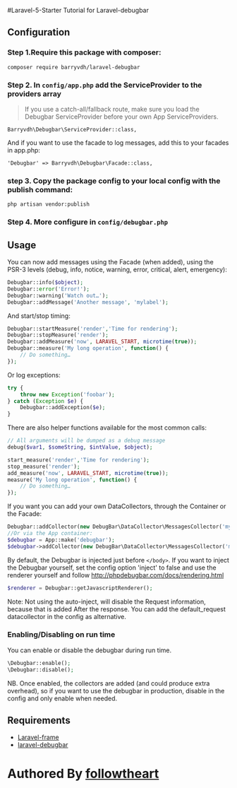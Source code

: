 #Laravel-5-Starter Tutorial for  Laravel-debugbar

## Configuration

### Step 1.Require this package with composer:

```
composer require barryvdh/laravel-debugbar
```


### Step 2. In `config/app.php` add the ServiceProvider to the providers array
> If you use a catch-all/fallback route, make sure you load the Debugbar ServiceProvider before your own App ServiceProviders.


```
Barryvdh\Debugbar\ServiceProvider::class,
```

And if you want to use the facade to log messages, add this to your facades in app.php:

```
'Debugbar' => Barryvdh\Debugbar\Facade::class,
```


### step 3. Copy the package config to your local config with the publish command:

```
php artisan vendor:publish
```

### Step 4. More configure in `config/debugbar.php`

## Usage
You can now add messages using the Facade (when added), using the PSR-3 levels (debug, info, notice, warning, error, critical, alert, emergency):

```php
Debugbar::info($object);
Debugbar::error('Error!');
Debugbar::warning('Watch out…');
Debugbar::addMessage('Another message', 'mylabel');
```

And start/stop timing:

```php
Debugbar::startMeasure('render','Time for rendering');
Debugbar::stopMeasure('render');
Debugbar::addMeasure('now', LARAVEL_START, microtime(true));
Debugbar::measure('My long operation', function() {
    // Do something…
});
```

Or log exceptions:

```php
try {
    throw new Exception('foobar');
} catch (Exception $e) {
    Debugbar::addException($e);
}
```

There are also helper functions available for the most common calls:

```php
// All arguments will be dumped as a debug message
debug($var1, $someString, $intValue, $object);

start_measure('render','Time for rendering');
stop_measure('render');
add_measure('now', LARAVEL_START, microtime(true));
measure('My long operation', function() {
    // Do something…
});
```

If you want you can add your own DataCollectors, through the Container or the Facade:

```php
Debugbar::addCollector(new DebugBar\DataCollector\MessagesCollector('my_messages'));
//Or via the App container:
$debugbar = App::make('debugbar');
$debugbar->addCollector(new DebugBar\DataCollector\MessagesCollector('my_messages'));
```

By default, the Debugbar is injected just before `</body>`. If you want to inject the Debugbar yourself,
set the config option 'inject' to false and use the renderer yourself and follow http://phpdebugbar.com/docs/rendering.html

```php
$renderer = Debugbar::getJavascriptRenderer();
```

Note: Not using the auto-inject, will disable the Request information, because that is added After the response.
You can add the default_request datacollector in the config as alternative.

### Enabling/Disabling on run time
You can enable or disable the debugbar during run time.

```php
\Debugbar::enable();
\Debugbar::disable();
```

NB. Once enabled, the collectors are added (and could produce extra overhead), so if you want to use the debugbar in production, disable in the config and only enable when needed.

## Requirements
- [ Laravel-frame ](https://github.com/laravel/laravel.git)
- [laravel-debugbar](https://github.com/barryvdh/laravel-debugbar.git)


# Authored By  [followtheart](https://github.com/followtheart)
